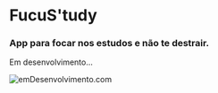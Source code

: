 # FucuS'tudy
<h3>App para focar nos estudos e não te destrair.</h3>
<p>
  <a align="center">Em desenvolvimento...</a>
</p>


![emDesenvolvimento.com](https://user-images.githubusercontent.com/70860702/110338848-40305300-8006-11eb-85f2-742e134eb44f.gif)
